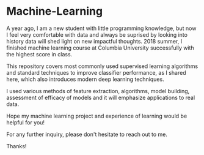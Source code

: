 # Machine-Learning


A year ago, I am a new student with little programming knowledge, but now I feel very comfortable with data and always be
suprised by looking into history data will shed light on new impactful thoughts. 2018 summer, I finished machine learning course at Columbia University successfully with the highest score in class. 

This repository covers most commonly used supervised learning algorithms and standard techniques to improve classifier performance, as I shared here, which also introduces modern deep learning techniques. 

I used various methods of feature extraction, algorithms, model building, assessment of efficacy of models and it will emphasize applications to real data.

Hope my machine learning project and experience of learning would be helpful for you! 

For any further inquiry, please don't hesitate to reach out to me. 

Thanks!
